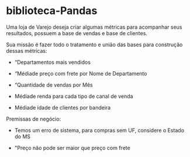 # biblioteca-Pandas

Uma loja de Varejo deseja criar algumas métricas para acompanhar seus resultados,
possuem a base de vendas e base de clientes.

Sua missão é fazer todo o tratamento e união das bases para construção dessas métricas:
* “Departamentos mais vendidos

* “Médiade preço com frete por Nome de Departamento

* “Quantidade de vendas por Mês

* Médiade renda para cada tipo de canal de venda

* Médiade idade de clientes por bandeira

Premissas de negócio:

- Temos um erro de sistema, para compras sem UF, considere o Estado do MS

- "Preço não pode ser maior que preço com frete

